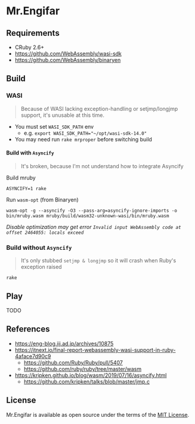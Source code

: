 Mr.Engifar
====

## Requirements

- CRuby 2.6+
- https://github.com/WebAssembly/wasi-sdk
- https://github.com/WebAssembly/binaryen

## Build

### WASI

> Because of WASI lacking exception-handling or setjmp/longjmp support, it's unusable at this time.

- You must set `WASI_SDK_PATH` env
  - e.g. `export WASI_SDK_PATH="~/opt/wasi-sdk-14.0"`
- You may need run `rake mrproper` before switching build

#### Build with `Asyncify`

> It's broken, because I'm not understand how to integrate Asyncify

Build mruby

`ASYNCIFY=1 rake`

Run `wasm-opt` (from Binaryen)

`wasm-opt -g --asyncify -O3 --pass-arg=asyncify-ignore-imports -o bin/mruby.wasm mruby/build/wasm32-unknown-wasi/bin/mruby.wasm`

*Disable optimization may get error `Invalid input WebAssembly code at offset 2464055: locals exceed`*

### Build without `Asyncify`

> It's only stubbed `setjmp & longjmp` so it will crash when Ruby's exception raised

`rake`

## Play

TODO

## References

- https://eng-blog.iij.ad.jp/archives/10875
- https://itnext.io/final-report-webassembly-wasi-support-in-ruby-4aface7d90c9
  - https://github.com/Ruby/Ruby/pull/5407
  - https://github.com/ruby/ruby/tree/master/wasm
- https://kripken.github.io/blog/wasm/2019/07/16/asyncify.html
  - https://github.com/kripken/talks/blob/master/jmp.c

## License

Mr.Engifar is available as open source under the terms of the [MIT License](http://opensource.org/licenses/MIT).
